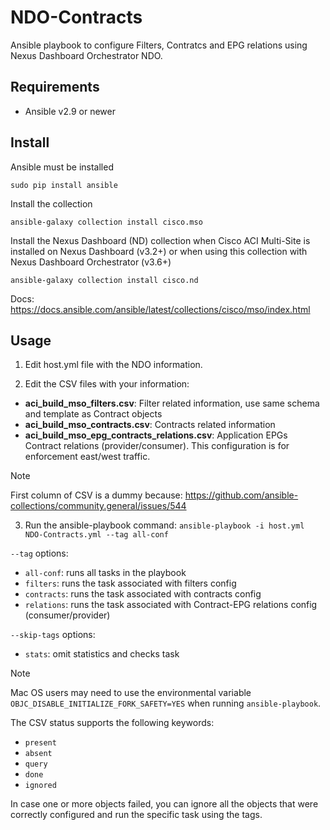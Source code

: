 # NDO-Contracts
Ansible playbook to configure Filters, Contratcs and EPG relations using Nexus Dashboard Orchestrator NDO.

## Requirements
- Ansible v2.9 or newer

## Install
Ansible must be installed
```
sudo pip install ansible
```

Install the collection
```
ansible-galaxy collection install cisco.mso
```

Install the Nexus Dashboard (ND) collection when Cisco ACI Multi-Site is installed on Nexus Dashboard (v3.2+) or when using this collection with Nexus Dashboard Orchestrator (v3.6+)
```
ansible-galaxy collection install cisco.nd
```

Docs: https://docs.ansible.com/ansible/latest/collections/cisco/mso/index.html

## Usage

1. Edit host.yml file with the NDO information.

2. Edit the CSV files with your information:

- **aci_build_mso_filters.csv**: Filter related information, use same schema and template as Contract objects
- **aci_build_mso_contracts.csv**: Contracts related information
- **aci_build_mso_epg_contracts_relations.csv**: Application EPGs Contract relations (provider/consumer). This configuration is for enforcement east/west traffic.

> [!NOTE]
> First column of CSV is a dummy because: https://github.com/ansible-collections/community.general/issues/544

3. Run the ansible-playbook command: `ansible-playbook -i host.yml NDO-Contracts.yml --tag all-conf`

`--tag` options:
- `all-conf`: runs all tasks in the playbook
- `filters`: runs the task associated with filters config
- `contracts`: runs the task associated with contracts config
- `relations`: runs the task associated with Contract-EPG relations config (consumer/provider)

`--skip-tags` options:
- `stats`: omit statistics and checks task

> [!NOTE]
> Mac OS users may need to use the environmental variable `OBJC_DISABLE_INITIALIZE_FORK_SAFETY=YES` when running `ansible-playbook`.

The CSV status supports the following keywords:
- `present`
- `absent`
- `query`
- `done`
- `ignored`

In case one or more objects failed, you can ignore all the objects that were correctly configured and run the specific task using the tags.
